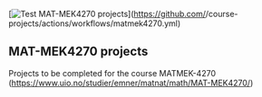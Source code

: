[![Test MAT-MEK4270 projects](https://github.com/Filmon492/course-projects/actions/workflows/matmek4270.yml/badge.svg)](https://github.com/<your github username>/course-projects/actions/workflows/matmek4270.yml)

## MAT-MEK4270 projects

Projects to be completed for the course MATMEK-4270 (https://www.uio.no/studier/emner/matnat/math/MAT-MEK4270/)
